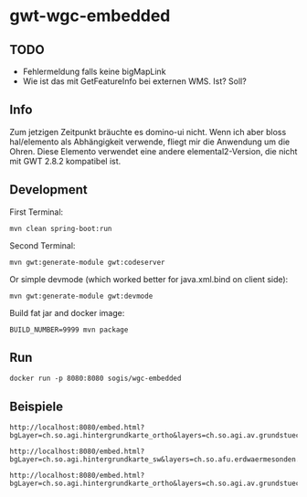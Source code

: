 # gwt-wgc-embedded

## TODO
- Fehlermeldung falls keine bigMapLink
- Wie ist das mit GetFeatureInfo bei externen WMS. Ist? Soll?


## Info
Zum jetzigen Zeitpunkt bräuchte es domino-ui nicht. Wenn ich aber bloss hal/elemento als Abhängigkeit verwende, fliegt mir die Anwendung um die Ohren. Diese Elemento verwendet eine andere elemental2-Version, die nicht mit GWT 2.8.2 kompatibel ist.

## Development

First Terminal:
```
mvn clean spring-boot:run
```

Second Terminal:
```
mvn gwt:generate-module gwt:codeserver
```

Or simple devmode (which worked better for java.xml.bind on client side):
```
mvn gwt:generate-module gwt:devmode 
``` 

Build fat jar and docker image:
```
BUILD_NUMBER=9999 mvn package
```

## Run
```
docker run -p 8080:8080 sogis/wgc-embedded
```


## Beispiele

```
http://localhost:8080/embed.html?bgLayer=ch.so.agi.hintergrundkarte_ortho&layers=ch.so.agi.av.grundstuecke,ch.so.agi.av.fixpunkte&layers_opacity=1,1&E=2607457.049140623&N=1228667.6838281231&zoom=14
```

```
http://localhost:8080/embed.html?bgLayer=ch.so.agi.hintergrundkarte_sw&layers=ch.so.afu.erdwaermesonden.abfrageperimeter,ch.so.afu.gewaesserschutz.zonen_areale,ch.so.afu.altlasten.standorte&layers_opacity=0.35,0.5,0.6&E=2607577.014463918&N=1227885.4209060299&zoom=11
```

```
http://localhost:8080/embed.html?bgLayer=ch.so.agi.hintergrundkarte_ortho&layers=ch.so.agi.av.grundstuecke,WMS%7C%7Chttps:%2F%2Fwfs.geodienste.ch%2Fav_0%2Fdeu%3F%7C%7CHoheitsgrenzen%7C%7C1.3.0&layers_opacity=1,1&E=2607457.049140623&N=1228667.6838281231&zoom=12
```
